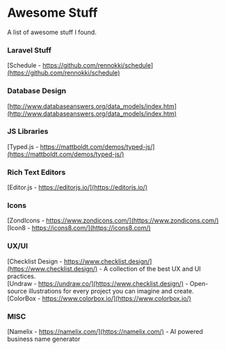 # Awesome Stuff
A list of awesome stuff I found.

### Laravel Stuff
[Schedule - https://github.com/rennokki/schedule](https://github.com/rennokki/schedule)

### Database Design
[http://www.databaseanswers.org/data_models/index.htm](http://www.databaseanswers.org/data_models/index.htm)  

### JS Libraries 
[Typed.js - https://mattboldt.com/demos/typed-js/](https://mattboldt.com/demos/typed-js/)

### Rich Text Editors
[Editor.js - https://editorjs.io/](https://editorjs.io/)

### Icons
[ZondIcons - https://www.zondicons.com/](https://www.zondicons.com/)
[Icon8 - https://icons8.com/](https://icons8.com/)

### UX/UI
[Checklist Design - https://www.checklist.design/](https://www.checklist.design/) - A collection of the best UX and UI practices.  
[Undraw - https://undraw.co/](https://www.checklist.design/) - Open-source illustrations for every project you can imagine and create.  
[ColorBox - https://www.colorbox.io/](https://www.colorbox.io/)

### MISC
[Namelix - https://namelix.com/](https://namelix.com/) - AI powered business name generator
